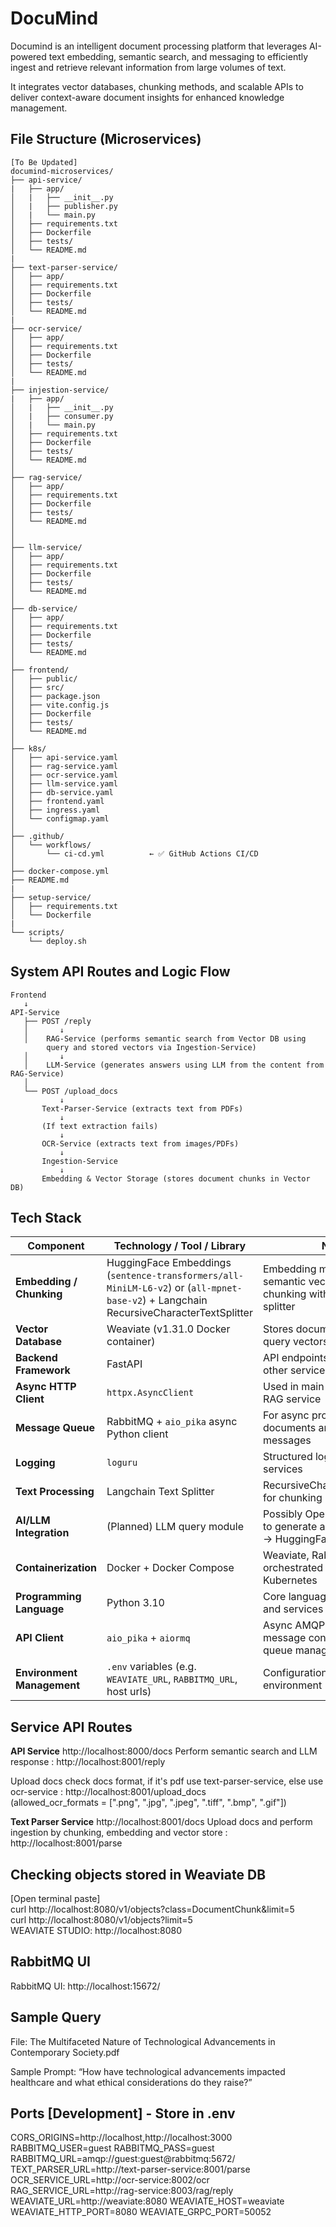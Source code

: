 # DocuMind

Documind is an intelligent document processing platform that leverages AI-powered text embedding, semantic search, and messaging to efficiently ingest and retrieve relevant information from large volumes of text.

It integrates vector databases, chunking methods, and scalable APIs to deliver context-aware document insights for enhanced knowledge management.

## File Structure (Microservices)

```
[To Be Updated]
documind-microservices/
├── api-service/
|   ├── app/
│   |   ├── __init__.py
│   |   ├── publisher.py
│   |   └── main.py
│   ├── requirements.txt
│   ├── Dockerfile
│   ├── tests/
│   └── README.md
|
├── text-parser-service/
│   ├── app/
│   ├── requirements.txt
│   ├── Dockerfile
│   ├── tests/
│   └── README.md
|
├── ocr-service/
│   ├── app/
│   ├── requirements.txt
│   ├── Dockerfile
│   ├── tests/
│   └── README.md
|
├── injestion-service/
|   ├── app/
│   |   ├── __init__.py
│   |   ├── consumer.py
│   |   └── main.py
│   ├── requirements.txt
│   ├── Dockerfile
│   ├── tests/
│   └── README.md
│
├── rag-service/
│   ├── app/
│   ├── requirements.txt
│   ├── Dockerfile
│   ├── tests/
│   └── README.md
│
│
├── llm-service/
│   ├── app/
│   ├── requirements.txt
│   ├── Dockerfile
│   ├── tests/
│   └── README.md
│
├── db-service/
│   ├── app/
│   ├── requirements.txt
│   ├── Dockerfile
│   ├── tests/
│   └── README.md
│
├── frontend/
│   ├── public/
│   ├── src/
│   ├── package.json
│   ├── vite.config.js
│   ├── Dockerfile
│   ├── tests/
│   └── README.md
│
├── k8s/
│   ├── api-service.yaml
│   ├── rag-service.yaml
│   ├── ocr-service.yaml
│   ├── llm-service.yaml
│   ├── db-service.yaml
│   ├── frontend.yaml
│   ├── ingress.yaml
│   └── configmap.yaml
│
├── .github/
│   └── workflows/
│       └── ci-cd.yml          ← ✅ GitHub Actions CI/CD
│
├── docker-compose.yml
├── README.md
|
├── setup-service/
│   ├── requirements.txt
│   └── Dockerfile
|
└── scripts/
    └── deploy.sh
```

## System API Routes and Logic Flow

```
Frontend
   ↓
API-Service
   ├── POST /reply
   │       ↓
   │    RAG-Service (performs semantic search from Vector DB using
        query and stored vectors via Ingestion-Service)
   │       ↓
   │    LLM-Service (generates answers using LLM from the content from RAG-Service)
   │
   └── POST /upload_docs
           ↓
       Text-Parser-Service (extracts text from PDFs)
           ↓
       (If text extraction fails)
           ↓
       OCR-Service (extracts text from images/PDFs)
           ↓
       Ingestion-Service
           ↓
       Embedding & Vector Storage (stores document chunks in Vector DB)

```

## Tech Stack

| **Component**              | **Technology / Tool / Library**                                                                                                       | **Notes**                                                                         |
| -------------------------- | ------------------------------------------------------------------------------------------------------------------------------------- | --------------------------------------------------------------------------------- |
| **Embedding / Chunking**   | HuggingFace Embeddings (`sentence-transformers/all-MiniLM-L6-v2`) or (`all-mpnet-base-v2`) + Langchain RecursiveCharacterTextSplitter | Embedding model for semantic vectorization; text chunking with Langchain splitter |
| **Vector Database**        | Weaviate (v1.31.0 Docker container)                                                                                                   | Stores document chunks and query vectors                                          |
| **Backend Framework**      | FastAPI                                                                                                                               | API endpoints for `/reply` and other services                                     |
| **Async HTTP Client**      | `httpx.AsyncClient`                                                                                                                   | Used in main service to call RAG service                                          |
| **Message Queue**          | RabbitMQ + `aio_pika` async Python client                                                                                             | For async processing of documents and user messages                               |
| **Logging**                | `loguru`                                                                                                                              | Structured logging throughout services                                            |
| **Text Processing**        | Langchain Text Splitter                                                                                                               | RecursiveCharacterTextSplitter for chunking input text                            |
| **AI/LLM Integration**     | (Planned) LLM query module                                                                                                            | Possibly OpenAI or other LLM to generate answers (LLama2 → HuggingFace)           |
| **Containerization**       | Docker + Docker Compose                                                                                                               | Weaviate, RabbitMQ, services orchestrated via compose, Kubernetes                 |
| **Programming Language**   | Python 3.10                                                                                                                           | Core language for backend and services                                            |
| **API Client**             | `aio_pika` + `aiormq`                                                                                                                 | Async AMQP protocol for message consumption and queue management                  |
| **Environment Management** | `.env` variables (e.g. `WEAVIATE_URL`, `RABBITMQ_URL`, host urls)                                                                     | Configuration through environment                                                 |

## Service API Routes

**API Service** http://localhost:8000/docs
Perform semantic search and LLM response : http://localhost:8001/reply

Upload docs check docs format, if it's pdf use text-parser-service, else use ocr-service : http://localhost:8001/upload_docs  
(allowed_ocr_formats = [".png", ".jpg", ".jpeg", ".tiff", ".bmp", ".gif"])

**Text Parser Service** http://localhost:8001/docs
Upload docs and perform ingestion by chunking, embedding and vector store : http://localhost:8001/parse

## Checking objects stored in Weaviate DB

[Open terminal paste]  
curl http://localhost:8080/v1/objects?class=DocumentChunk&limit=5  
curl http://localhost:8080/v1/objects?limit=5  
WEAVIATE STUDIO: http://localhost:8080

## RabbitMQ UI

RabbitMQ UI: http://localhost:15672/

## Sample Query

File: The Multifaceted Nature of Technological Advancements in Contemporary Society.pdf

Sample Prompt: “How have technological advancements impacted healthcare and what ethical considerations do they raise?”

## Ports [Development] - Store in .env

CORS_ORIGINS=http://localhost,http://localhost:3000
RABBITMQ_USER=guest
RABBITMQ_PASS=guest
RABBITMQ_URL=amqp://guest:guest@rabbitmq:5672/
TEXT_PARSER_URL=http://text-parser-service:8001/parse
OCR_SERVICE_URL=http://ocr-service:8002/ocr
RAG_SERVICE_URL=http://rag-service:8003/rag/reply
WEAVIATE_URL=http://weaviate:8080
WEAVIATE_HOST=weaviate
WEAVIATE_HTTP_PORT=8080
WEAVIATE_GRPC_PORT=50052
